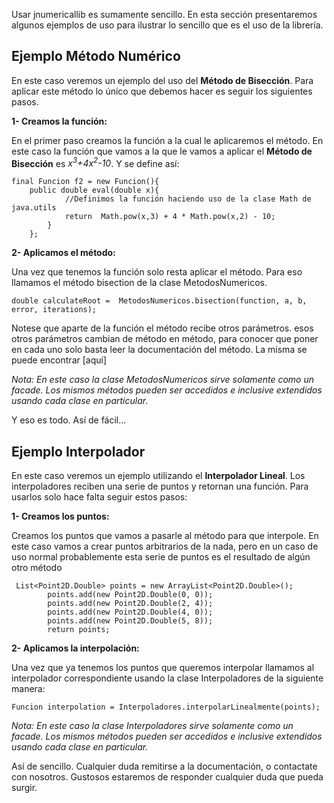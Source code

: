 Usar jnumericallib es sumamente sencillo. En esta sección presentaremos algunos ejemplos de uso para ilustrar lo sencillo que es el uso de la librería.

## Ejemplo Método Numérico ##

En este caso veremos un ejemplo del uso del **Método de Bisección**. Para aplicar este método lo único que debemos hacer es seguir los siguientes pasos.

**1- Creamos la función:**

En el primer paso creamos la función  a la cual le aplicaremos el método. En este caso la función que vamos a la que le vamos a aplicar el **Método de Bisección** es _x<sup>3</sup>+4x<sup>2</sup>-10_.
Y se define así:

```
final Funcion f2 = new Funcion(){
    public double eval(double x){
            //Definimos la función haciendo uso de la clase Math de java.utils
            return  Math.pow(x,3) + 4 * Math.pow(x,2) - 10;
        }
    };
```

**2- Aplicamos el método:**

Una vez que tenemos la función solo resta aplicar el método. Para eso llamamos el método bisection de la clase MetodosNumericos.

```
double calculateRoot =  MetodosNumericos.bisection(function, a, b, error, iterations);
```

Notese que aparte de la función el método recibe otros parámetros. esos otros parámetros cambian de método en método, para conocer que poner en cada uno solo basta leer la documentación del método. La misma se puede encontrar [aquí]

_Nota: En este caso la clase MetodosNumericos sirve solamente como un facade. Los mismos métodos pueden ser accedidos e inclusive extendidos usando cada clase en particular._

Y eso es todo. Así de fácil...


## Ejemplo Interpolador ##

En este caso veremos un ejemplo utilizando el **Interpolador Lineal**. Los interpoladores reciben una serie de puntos y retornan una función. Para usarlos solo hace falta seguir estos pasos:

**1- Creamos los puntos:**

Creamos los puntos que vamos a pasarle al método para que interpole. En este caso vamos a crear puntos arbitrarios de la nada, pero en un caso de uso normal probablemente esta serie de puntos es el resultado de algún otro método

```
 List<Point2D.Double> points = new ArrayList<Point2D.Double>();
        points.add(new Point2D.Double(0, 0));
        points.add(new Point2D.Double(2, 4));
        points.add(new Point2D.Double(4, 0));
        points.add(new Point2D.Double(5, 8));
        return points;
```

**2- Aplicamos la interpolación:**

Una vez que ya tenemos los puntos que queremos interpolar llamamos al interpolador correspondiente usando la clase Interpoladores de la siguiente manera:

```
Funcion interpolation = Interpoladores.interpolarLinealmente(points);
```

_Nota: En este caso la clase Interpoladores sirve solamente como un facade. Los mismos métodos pueden ser accedidos e inclusive extendidos usando cada clase en particular._


Así de sencillo. Cualquier duda remitirse a la documentación, o contactate con nosotros. Gustosos estaremos de responder cualquier duda que pueda surgir.